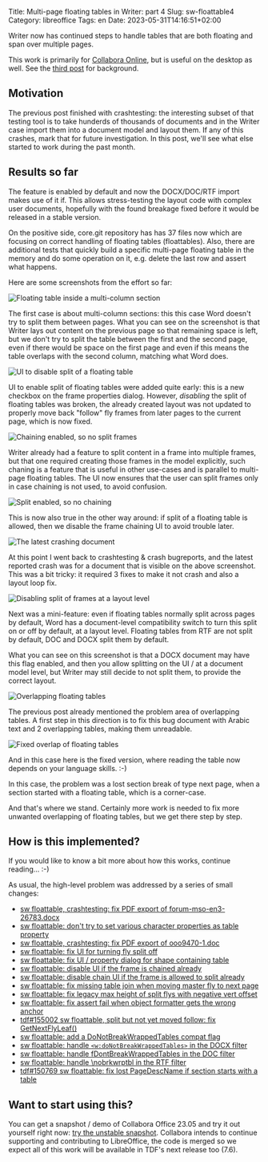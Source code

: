 Title: Multi-page floating tables in Writer: part 4
Slug: sw-floattable4
Category: libreoffice
Tags: en
Date: 2023-05-31T14:16:51+02:00

Writer now has continued steps to handle tables that are both floating and span over multiple pages.

This work is primarily for [Collabora Online](https://www.collaboraoffice.com/), but is useful on
the desktop as well. See the [third post]({filename}/2023/sw-floattable3.md) for background.

## Motivation

The previous post finished with crashtesting: the interesting subset of that testing tool is to take
hunderds of thousands of documents and in the Writer case import them into a document model and
layout them. If any of this crashes, mark that for future investigation. In this post, we'll see
what else started to work during the past month.

## Results so far

The feature is enabled by default and now the DOCX/DOC/RTF import makes use of it if. This allows
stress-testing the layout code with complex user documents, hopefully with the found breakage fixed
before it would be released in a stable version.

On the positive side, core.git repository has has 37 files now which are focusing on correct
handling of floating tables (floattables).  Also, there are additional tests that quickly build a
specific multi-page floating table in the memory and do some operation on it, e.g. delete the last
row and assert what happens.

Here are some screenshots from the effort so far:

![Floating table inside a multi-column section](https://share.vmiklos.hu/blog/sw-floattable4/2023-05-03-floattable-multicol-good-nosplit.png)

The first case is about multi-column sections: this this case Word doesn't try to split them between
pages. What you can see on the screenshot is that Writer lays out content on the previous page so
that remaining space is left, but we don't try to split the table between the first and the second
page, even if there would be space on the first page and even if this means the table overlaps with
the second column, matching what Word does.

![UI to disable split of a floating table](https://share.vmiklos.hu/blog/sw-floattable4/2023-05-04-floattable-ui-disable-good.png)

UI to enable split of floating tables were added quite early: this is a new checkbox on the frame
properties dialog. However, *disabling* the split of floating tables was broken, the already
created layout was not updated to properly move back "follow" fly frames from later pages to the
current page, which is now fixed.

![Chaining enabled, so no split frames](https://share.vmiklos.hu/blog/sw-floattable4/2023-05-15-floattable-ui-disable-chain-good.png)

Writer already had a feature to split content in a frame into multiple frames, but that one required
creating those frames in the model explicitly, such chaning is a feature that is useful in other
use-cases and is parallel to multi-page floating tables. The UI now ensures that the user can split
frames only in case chaining is not used, to avoid confusion.

![Split enabled, so no chaining](https://share.vmiklos.hu/blog/sw-floattable4/2023-05-16-floattable-chain-ui-disable-good.png)

This is now also true in the other way around: if split of a floating table is allowed, then we
disable the frame chaining UI to avoid trouble later.

![The latest crashing document](https://share.vmiklos.hu/blog/sw-floattable4/2023-05-23-floattable-crash-good-writer.png)

At this point I went back to crashtesting & crash bugreports, and the latest reported crash was for
a document that is visible on the above screenshot. This was a bit tricky: it required 3 fixes to
make it not crash and also a layout loop fix.

![Disabling split of frames at a layout level](https://share.vmiklos.hu/blog/sw-floattable4/2023-05-24-floattable-nosplit-compat-good-writer-odt.png)

Next was a mini-feature: even if floating tables normally split across pages by default, Word has a
document-level compatibility switch to turn this split on or off by default, at a layout level.
Floating tables from RTF are not split by default, DOC and DOCX split them by default.

What you can see on this screenshot is that a DOCX document may have this flag enabled, and then you
allow splitting on the UI / at a document model level, but Writer may still decide to not split
them, to provide the correct layout.

![Overlapping floating tables](https://share.vmiklos.hu/blog/sw-floattable4/2023-05-26-floattable-overlap-bad.png)

The previous post already mentioned the problem area of overlapping tables. A first step in this
direction is to fix this bug document with Arabic text and 2 overlapping tables, making them
unreadable.

![Fixed overlap of floating tables](https://share.vmiklos.hu/blog/sw-floattable4/2023-05-30-floattable-overlap-good.png)

And in this case here is the fixed version, where reading the table now depends on your language
skills. :-)

In this case, the problem was a lost section break of type next page, when a section started with a
floating table, which is a corner-case.

And that's where we stand. Certainly more work is needed to fix more unwanted overlapping of
floating tables, but we get there step by step.

## How is this implemented?

If you would like to know a bit more about how this works, continue reading... :-)

As usual, the high-level problem was addressed by a series of small changes:

- [sw floattable, crashtesting: fix PDF export of forum-mso-en3-26783.docx](https://git.libreoffice.org/core/commit/1c99616f86f7d5b83b91edc225fc95fec227d710)
- [sw floattable: don't try to set various character properties as table property](https://git.libreoffice.org/core/commit/8c78361b05ba3cefe5b0f31f35113f7890fd2296)
- [sw floattable, crashtesting: fix PDF export of ooo9470-1.doc](https://git.libreoffice.org/core/commit/8c34ed6e8d62c5fe558b11bb91c5405e5bf2798e)
- [sw floattable: fix UI for turning fly split off](https://git.libreoffice.org/core/commit/f7e1cdf951f7f9cbb5822c49b86ba8a77a2fa878)
- [sw floattable: fix UI / property dialog for shape containing table](https://git.libreoffice.org/core/commit/61f3c796702f725f2c65b53b79ab7e190d39b6b8)
- [sw floattable: disable UI if the frame is chained already](https://git.libreoffice.org/core/commit/d9cd177b9b08d454882dd77ffeb825a184a1b540)
- [sw floattable: disable chain UI if the frame is allowed to split already](https://git.libreoffice.org/core/commit/a13264fc7578cbd3267065f4992ded9f7558ec7a)
- [sw floattable: fix missing table join when moving master fly to next page](https://git.libreoffice.org/core/commit/4cb6e54a3dcdd771ef76bd98b58f0bf1c4be4c45)
- [sw floattable: fix legacy max height of split flys with negative vert offset](https://git.libreoffice.org/core/commit/632f36cc972116cd8da8245590f74014c22532db)
- [sw floattable: fix assert fail when object formatter gets the wrong anchor](https://git.libreoffice.org/core/commit/b47401e12d9c45386899df0aa26653bd26c9abd4)
- [tdf#155002 sw floattable, split but not yet moved follow: fix GetNextFlyLeaf()](https://git.libreoffice.org/core/commit/807ad65661c122a33fccb4fd3453ef92c0e9129d)
- [sw floattable: add a DoNotBreakWrappedTables compat flag](https://git.libreoffice.org/core/commit/08fa2903df1a7cf9a1647fcf967e4c8b57dad793)
- [sw floattable: handle `<w:doNotBreakWrappedTables>` in the DOCX filter](https://git.libreoffice.org/core/commit/f5dc52dc9a068fec3323c3089929a81675b0d1ba)
- [sw floattable: handle fDontBreakWrappedTables in the DOC filter](https://git.libreoffice.org/core/commit/63de1ea465ef72ecb8d4a7dcdaf5e92ea875eb00)
- [sw floattable: handle \nobrkwrptbl in the RTF filter](https://git.libreoffice.org/core/commit/d785d26a5599d3d546b96958b0f1c6d5ed777a0d)
- [tdf#150769 sw floattable: fix lost PageDescName if section starts with a table](https://git.libreoffice.org/core/commit/2a380dba73d57f825128fbada91c7a9fe79e8a06)

## Want to start using this?

You can get a snapshot / demo of Collabora Office 23.05 and try it out yourself right now: [try the
unstable snapshot](https://www.collaboraoffice.com/collabora-office-latest-snapshot/).  Collabora
intends to continue supporting and contributing to LibreOffice, the code is merged so we expect all
of this work will be available in TDF's next release too (7.6).
